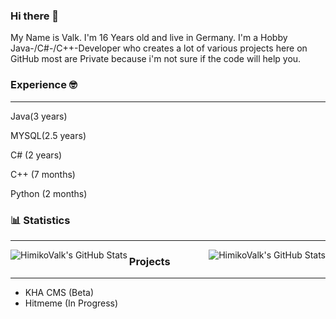 ### Hi there 👋

My Name is Valk. 
I'm 16 Years old and live in Germany. 
I'm a Hobby Java-/C#-/C++-Developer who creates a lot of various projects here on GitHub most are Private because i'm not sure if the code will help you. 

### Experience 🤓

---
Java(3 years) 

MYSQL(2.5 years) 

C# (2 years) 

C++ (7 months)  

Python (2 months)



### 📊 Statistics

---
<img align="left" alt = "HimikoValk's GitHub Stats" src= "https://github-readme-stats.vercel.app/api?username=HimikoValk"/>
<img align="right" alt = "HimikoValk's GitHub Stats" src= "https://github-readme-stats.vercel.app/api/top-langs/?username=HimikoValk&exclude_repo=github-readme-stats,HimikoValk.github.io"/>


### Projects

---

* KHA CMS (Beta)
* Hitmeme (In Progress)
